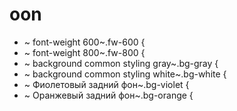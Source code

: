 # oon
<!-- styles -->
- ~ font-weight 600~.fw-600 {
- ~ font-weight 800~.fw-800 {
- ~ background common styling gray~.bg-gray {
- ~ background common styling white~.bg-white {
- ~  Фиолетовый задний фон~.bg-violet {
- ~  Оранжевый задний фон~.bg-orange {
<!-- styles end -->
